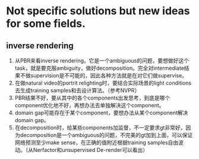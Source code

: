 # Not specific solutions but new ideas for some fields.

## inverse rendering
1. 从PBR来看inverse rendering，它是一个ambiguous的问题，要想做好这个task，就是要克服ambiguity，做好decomposition。完全对intermediate结果不做supervision是不可能的，因此各种方法就是在对它们做supervise。
2. 在做natural video的portrit relighting时，要结合实际场景的light conditions去生成training samples和去设计算法。（参考NVPR）
3. PBR结果不好，要从其中的各个components出发思考，到底是哪个component优化地不好，再想办法去单独解决这个component。
4. domain gap可能存在于某个component，要想办法从某个component解决domain gap。
5. 在decomposition时，给某些components加监督，不一定要求gt非常好，因为decomposition是一个ambiguous的问题，不完美的gt加到上面，可以保证网络预测至少make sense，在正确的值附近根据training samples自由波动。（从Nerfactor和unsupervised De-render可以看出）
